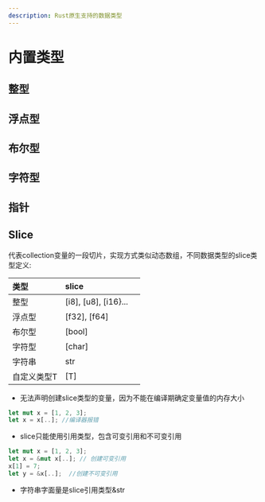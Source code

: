 ```yaml
---
description: Rust原生支持的数据类型
---
```


# 内置类型

## 整型

## 浮点型

## 布尔型

## 字符型

## 指针

## Slice

代表collection变量的一段切片，实现方式类似动态数组，不同数据类型的slice类型定义:

| 类型 | slice |  |
| :--- | :--- | :--- |
| 整型 | \[i8\], \[u8\], \[i16}... |  |
| 浮点型 | \[f32\], \[f64\] |  |
| 布尔型 | \[bool\] |  |
| 字符型 | \[char\] |  |
| 字符串 | str |  |
| 自定义类型T | \[T\] |  |

* 无法声明创建slice类型的变量，因为不能在编译期确定变量值的内存大小

```rust
let mut x = [1, 2, 3];
let x = x[..]; //编译器报错
```

* slice只能使用引用类型，包含可变引用和不可变引用

```rust
let mut x = [1, 2, 3];
let x = &mut x[..]; // 创建可变引用
x[1] = 7;
let y = &x[..];  //创建不可变引用
```

* 字符串字面量是slice引用类型&str

